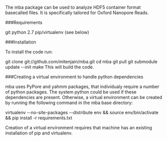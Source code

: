 The mba package can be used to analyze HDF5 container format basecalled files. It is specifically tailored for Oxford Nanopore Reads.

###Requirements

  git
  python 2.7
  pip/virtualenv (see below)

###Installation

To install the code run:

  git clone git://github.com/mitenjain/mba.git
  cd mba
  git pull
  git submodule update --init
  make
This will build the code. 

###Creating a virtual environment to handle python dependencies

mba uses PyPore and yahmm packages, that individualy require a number of python packages. The system python could be used if these dependencies are present. Otherwise, a virtual environment can be created by running the following command in the mba base directory:

  virtualenv --no-site-packages --distribute env && source env/bin/activate && pip install -r requirements.txt

Creation of a virtual environment requires that machine has an existing installation of pip and virtualenv.

